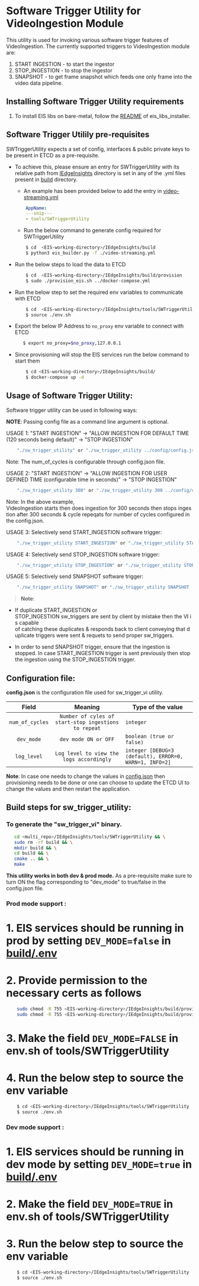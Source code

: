 # Software Trigger Utility for VideoIngestion Module

This utility is used for invoking various software trigger features of VideoIngestion. The currently supported triggers to VideoIngestion module are:
1. START INGESTION - to start the ingestor
2. STOP_INGESTION -  to stop the ingestor
3. SNAPSHOT - to get frame snapshot which feeds one only frame into the video data pipeline.

## Installing Software Trigger Utility requirements

1. To install EIS libs on bare-metal, follow the [README](../../common/README.md) of eis_libs_installer.

## Software Trigger Utilily pre-requisites

SWTriggerUtility expects a set of config, interfaces & public private keys to be present in ETCD as a pre-requisite.
* To achieve this, please ensure an entry for SWTriggerUtility with its relative path from [IEdgeInsights](../../) directory is set in any of the .yml files present in [build](../../build) directory.
    * An example has been provided below to add the entry in [video-streaming.yml](../../build/video-streaming.yml)
    ```yml
        AppName:
        ---snip---
        - tools/SWTriggerUtility
    ```

    * Run the below command to generate config required for SWTriggerUtility
    ```sh
        $ cd  <EIS-working-directory>/IEdgeInsights/build
        $ python3 eis_builder.py -f ./video-streaming.yml
    ```

* Run the below steps to load the data to ETCD

    ```sh
        $ cd  <EIS-working-directory>/IEdgeInsights/build/provision
        $ sudo ./provision_eis.sh ../docker-compose.yml
    ```
* Run the below step to set the required env variables to communicate with ETCD

  ```sh
      $ cd  <EIS-working-directory>/IEdgeInsights/tools/SWTriggerUtility
      $ source ./env.sh
  ```

* Export the below IP Address to `no_proxy` env variable to connect with ETCD

   ```sh
      $ export no_proxy=$no_proxy,127.0.0.1
   ```

* Since provisioning will stop the EIS services run the below command to start them

   ```sh
       $ cd <EIS-working-directory>/IEdgeInsights/build/
       $ docker-compose up -d
   ```

## Usage of Software Trigger Utility:

Software trigger utility can be used in following ways:

**NOTE**: Passing config file as a command line argument is optional.

USAGE 1: "START INGESTION" -> "ALLOW INGESTION FOR DEFAULT TIME (120 seconds being default)" -> "STOP INGESTION"
```sh
    "./sw_trigger_utility" or "./sw_trigger_utility ../config/config.json"
```
Note: The num_of_cycles is configurable through config.json file.

USAGE 2: "START INGESTION" -> "ALLOW INGESTION FOR USER DEFINED TIME (configurable time in seconds)" -> "STOP INGESTION"
```sh
    "./sw_trigger_utility 300" or "./sw_trigger_utility 300 ../config/config.json"
```
Note: In the above example, VideoIngestion starts then does ingestion for 300 seconds then stops ingestion after 300 seconds & cycle repeqats for number of cycles configured in the config.json.


USAGE 3: Selectively send START_INGESTION software trigger:
```sh
    "./sw_trigger_utility START_INGESTION" or "./sw_trigger_utility START_INGESTION ../config/config.json"

```

USAGE 4: Selectively send STOP_INGESTION software trigger:
```sh
    "./sw_trigger_utility STOP_INGESTION" or "./sw_trigger_utility STOP_INGESTION ../config/config.json"

```

USAGE 5: Selectively send SNAPSHOT software trigger:
```sh
    "./sw_trigger_utility SNAPSHOT" or "./sw_trigger_utility SNAPSHOT ../config/config.json"

```

> **Note**:  

* If duplicate START_INGESTION or STOP_INGESTION sw_triggers are sent by client by mistake then the VI is capable  of catching these duplicates & responds back to client conveying that duplicate triggers were sent & requets to send proper sw_triggers. 

* In order to send SNAPSHOT trigger, ensure that the ingestion is stopped. In case START_INGESTION trigger is sent previously then stop the ingestion using the STOP_INGESTION trigger.

## Configuration file:

**config.json** is the configuration file used for sw_trigger_vi utility.

|       Field      | Meaning |                                       Type of the value                                    |
| :-------------:  | :-----: | ------------------------------------------------------------------------------------ |
| `num_of_cycles`  | `Number of cyles of start-stop ingestions to repeat`   | `integer`                           |
| `dev_mode`       | `dev mode ON or OFF`   | `boolean (true or false)`  |
| `log_level`      | `Log level to view the logs accordingly`   |  `integer [DEBUG=3 (default), ERROR=0, WARN=1, INFO=2]`  |

**Note**: In case one needs to change the values in [config.json](./config.json) then provisioning needs to be done or one can choose to update the ETCD UI to change the values and then restart the application.

## Build steps for sw_trigger_utility:

### To generate the "sw_trigger_vi"  binary.

```sh
   cd <multi_repo>/IEdgeInsights/tools/SWTriggerUtility && \
   sudo rm -rf build && \
   mkdir build && \
   cd build && \
   cmake .. && \
   make
```

**This utility works in both dev & prod mode.**  As a pre-requisite make sure to turn ON the flag corresponding to "dev_mode" to true/false in the config.json file.

### Prod mode support :

# 1. EIS services should be running in prod by setting `DEV_MODE=false` in [build/.env](../../build/.env)

# 2. Provide permission to the necessary certs as follows

```sh
    sudo chmod -R 755 <EIS-working-directory>/IEdgeInsights/build/provision/Certificates/ca
    sudo chmod -R 755 <EIS-working-directory>/IEdgeInsights/build/provision/Certificates/SWTriggerUtility
```

# 3. Make the field `DEV_MODE=FALSE` in env.sh of tools/SWTriggerUtility

# 4. Run the below step to source the env variable

  ```sh
      $ cd <EIS-working-directory>/IEdgeInsights/tools/SWTriggerUtility
      $ source ./env.sh
  ```

### Dev mode support :

# 1. EIS services should be running in dev mode by setting `DEV_MODE=true` in [build/.env](../../build/.env)

# 2. Make the field `DEV_MODE=TRUE` in env.sh of tools/SWTriggerUtility

# 3. Run the below step to source the env variable

  ```sh
      $ cd <EIS-working-directory>/IEdgeInsights/tools/SWTriggerUtility
      $ source ./env.sh
  ```

